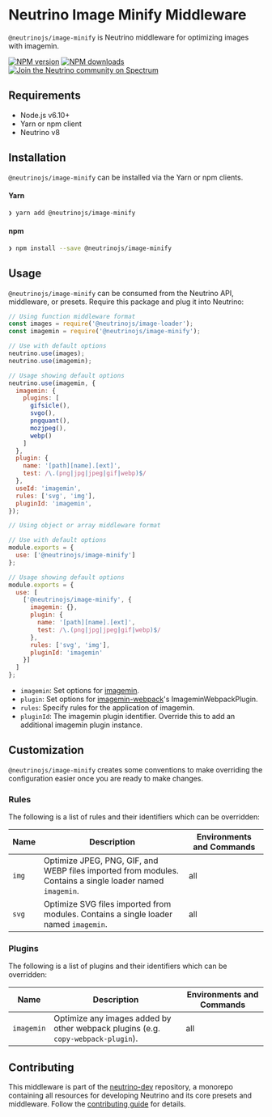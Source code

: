 # Neutrino Image Minify Middleware

`@neutrinojs/image-minify` is Neutrino middleware for optimizing images with imagemin.

[![NPM version][npm-image]][npm-url]
[![NPM downloads][npm-downloads]][npm-url]
[![Join the Neutrino community on Spectrum][spectrum-image]][spectrum-url]

## Requirements

- Node.js v6.10+
- Yarn or npm client
- Neutrino v8

## Installation

`@neutrinojs/image-minify` can be installed via the Yarn or npm clients.

#### Yarn

```bash
❯ yarn add @neutrinojs/image-minify
```

#### npm

```bash
❯ npm install --save @neutrinojs/image-minify
```

## Usage

`@neutrinojs/image-minify` can be consumed from the Neutrino API, middleware, or presets. Require this package
and plug it into Neutrino:

```js
// Using function middleware format
const images = require('@neutrinojs/image-loader');
const imagemin = require('@neutrinojs/image-minify');

// Use with default options
neutrino.use(images);
neutrino.use(imagemin);

// Usage showing default options
neutrino.use(imagemin, {
  imagemin: {
    plugins: [
      gifsicle(),
      svgo(),
      pngquant(),
      mozjpeg(),
      webp()
    ]
  },
  plugin: {
    name: '[path][name].[ext]',
    test: /\.(png|jpg|jpeg|gif|webp)$/
  },
  useId: 'imagemin',
  rules: ['svg', 'img'],
  pluginId: 'imagemin',
});
```

```js
// Using object or array middleware format

// Use with default options
module.exports = {
  use: ['@neutrinojs/image-minify']
};

// Usage showing default options
module.exports = {
  use: [
    ['@neutrinojs/image-minify', {
      imagemin: {},
      plugin: {
        name: '[path][name].[ext]',
        test: /\.(png|jpg|jpeg|gif|webp)$/
      },
      rules: ['svg', 'img'],
      pluginId: 'imagemin'
    }]
  ]
};
```

- `imagemin`: Set options for [imagemin](https://github.com/imagemin/imagemin#options).
- `plugin`: Set options for [imagemin-webpack](https://github.com/itgalaxy/imagemin-webpack#standalone-plugin)'s ImageminWebpackPlugin.
- `rules`: Specify rules for the application of imagemin.
- `pluginId`: The imagemin plugin identifier. Override this to add an additional imagemin plugin instance.

## Customization

`@neutrinojs/image-minify` creates some conventions to make overriding the configuration easier once you are
ready to make changes.

### Rules

The following is a list of rules and their identifiers which can be overridden:

| Name | Description | Environments and Commands |
| --- | --- | --- |
| `img` | Optimize JPEG, PNG, GIF, and WEBP files imported from modules. Contains a single loader named `imagemin`. | all |
| `svg` | Optimize SVG files imported from modules. Contains a single loader named `imagemin`. | all |

### Plugins

The following is a list of plugins and their identifiers which can be overridden:

| Name | Description | Environments and Commands |
| --- | --- | --- |
| `imagemin` | Optimize any images added by other webpack plugins (e.g. `copy-webpack-plugin`). | all |

## Contributing

This middleware is part of the [neutrino-dev](https://github.com/mozilla-neutrino/neutrino-dev) repository, a monorepo
containing all resources for developing Neutrino and its core presets and middleware. Follow the
[contributing guide](https://neutrino.js.org/contributing) for details.

[npm-image]: https://img.shields.io/npm/v/@neutrinojs/image-minify.svg
[npm-downloads]: https://img.shields.io/npm/dt/@neutrinojs/image-minify.svg
[npm-url]: https://npmjs.org/package/@neutrinojs/image-minify
[spectrum-image]: https://withspectrum.github.io/badge/badge.svg
[spectrum-url]: https://spectrum.chat/neutrino
